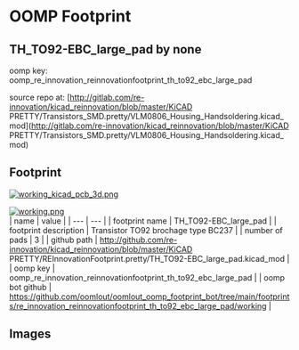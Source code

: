 # OOMP Footprint  
## TH_TO92-EBC_large_pad  by none  
  
oomp key: oomp_re_innovation_reinnovationfootprint_th_to92_ebc_large_pad  
  
source repo at: [http://gitlab.com/re-innovation/kicad_reinnovation/blob/master/KiCAD PRETTY/Transistors_SMD.pretty/VLM0806_Housing_Handsoldering.kicad_mod](http://gitlab.com/re-innovation/kicad_reinnovation/blob/master/KiCAD PRETTY/Transistors_SMD.pretty/VLM0806_Housing_Handsoldering.kicad_mod)  
## Footprint  
  
[![working_kicad_pcb_3d.png](working_kicad_pcb_3d_600.png)](working_kicad_pcb_3d.png)  
  
[![working.png](working_600.png)](working.png)  
| name | value | 
| --- | --- | 
| footprint name | TH_TO92-EBC_large_pad | 
| footprint description | Transistor TO92 brochage type BC237 | 
| number of pads | 3 | 
| github path | http://github.com/re-innovation/kicad_reinnovation/blob/master/KiCAD PRETTY/REInnovationFootprint.pretty/TH_TO92-EBC_large_pad.kicad_mod | 
| oomp key | oomp_re_innovation_reinnovationfootprint_th_to92_ebc_large_pad | 
| oomp bot github | https://github.com/oomlout/oomlout_oomp_footprint_bot/tree/main/footprints/re_innovation_reinnovationfootprint_th_to92_ebc_large_pad/working | 
## Images  
